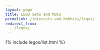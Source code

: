 ```yaml
---
layout: page
title: LEGO Sets and MOCs
permalink: /interests-and-hobbies/legos/
redirect_from:
  - /legos/
---
```


{% include legos/list.html %}
